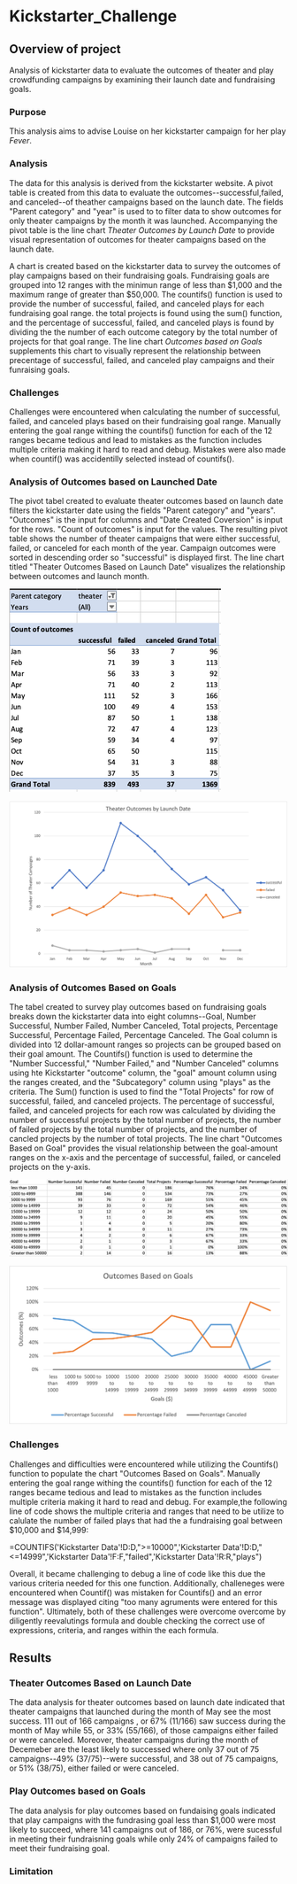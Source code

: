 # Kickstarter_Challenge
## Overview of project
Analysis of kickstarter data to evaluate the outcomes of theater and play crowdfunding campaigns by examining their launch date and fundraising goals.
### Purpose
This analysis aims to advise Louise on her kickstarter campaign for her play *Fever*.

### Analysis
The data for this analysis is derived from the kickstarter website. A pivot table is created from this data to evaluate the outcomes--successful,failed, and canceled--of theather campaigns based on the launch date. The fields "Parent category" and "year" is used to to filter data to show outcomes for only theater campaigns by the month it was launched. Accompanying the pivot table is the line chart *Theater Outcomes by Launch Date* to provide visual representation of outcomes for theater campaigns based on the launch date. 

A chart is created based on the kickstarter data to survey the outcomes of play campaigns based on their fundraising goals. Fundraising goals are grouped into 12 ranges with the minimun range of less than $1,000 and the maximum range of greater than $50,000. The countifs() function is used to provide the number of successful, failed, and canceled plays for each fundraising goal range. the total projects is found using the sum() function, and the percentage of successful, failed, and canceled plays is found by dividing the the number of each outcome category by the total number of projects for that goal range. The line chart *Outcomes based on Goals* supplements this chart to visually represent the relationship between precentage of successful, failed, and canceled play campaigns and their funraising goals. 

### Challenges
Challenges were encountered when calculating the number of successful, failed, and canceled plays based on their fundraising goal range. Manually entering the goal range withing the countifs() function for each of the 12 ranges became tedious and lead to mistakes as the function includes multiple criteria making it hard to read and debug. Mistakes were also made when countif() was accidentilly selected instead of countifs(). 

### Analysis of Outcomes based on Launched Date
The pivot tabel created to evaluate theater outcomes based on launch date filters the kickstarter date using the fields "Parent category" and "years". "Outcomes" is the input for columns and "Date Created Coversion" is input for the rows. "Count of outcomes" is input for the values. The resulting pivot table shows the number of theater campaigns that were either successful, failed, or canceled for each month of the year. Campaign outcomes were sorted in descending order so "successful" is displayed first. The line chart titled "Theater Outcomes Based on Launch Date" visualizes the relationship between outcomes and launch month.

![Theater Outcomes by Launch Date Table](/Resources/Theater_Outcomes_vs_Launch_Pivot.png)

![Theater_Outcomes_vs_Launch](/Resources/Theater_Outcomes_vs_Launch.png) 


### Analysis of Outcomes Based on Goals

The tabel created to survey play outcomes based on fundraising goals breaks down the kickstarter data into eight columns--Goal, Number Successful, Number Failed, Number Canceled, Total projects, Percentage Successful, Percentage Failed, Percentage Canceled. The Goal column is divided into 12 dollar-amount ranges so projects can be grouped based on their goal amount. The Countifs() function is used to determine the "Number Successful," "Number Failed," and "Number Canceled" columns using hte Kickstarter "outcome" column, the "goal" amount column using the ranges created, and the "Subcategory" column using "plays" as the criteria. The Sum() function is used to find the "Total Projects" for row of successful, failed, and canceled projects. The percentage of successful, failed, and canceled projects for each row was calculated by dividing the number of successful projects by the total number of projects, the number of failed projects by the total number of projects, and the number of cancled projects by the number of total projects. The line chart "Outcomes Based on Goal" provides the visual relationship between the goal-amount ranges on the x-axis and the percentage of successful, failed, or canceled projects on the y-axis.

![Outcomes based on Goals Chart](/Resources/Outcomes_vs_Goals_Chart.png)

![Outcomes_vs_Goals](/Resources/Outcomes_vs_Goals.png)

### Challenges
Challenges and difficulties were encountered while utilizing the Countifs() function to populate the chart "Outcomes Based on Goals". Manually entering the goal range withing the countifs() function for each of the 12 ranges became tedious and lead to mistakes as the function includes multiple criteria making it hard to read and debug. For example,the following line of code shows the multiple criteria and ranges that need to be utilize to calulate the number of failed plays that had the a fundraising goal between $10,000 and $14,999:

=COUNTIFS('Kickstarter Data'!D:D,">=10000",'Kickstarter Data'!D:D,"<=14999",'Kickstarter Data'!F:F,"failed",'Kickstarter Data'!R:R,"plays")

Overall, it became challenging to debug a line of code like this due the various criteria needed for this one function. Additionally, challeneges were encountered when Countif() was mistaken for Countifs() and an error message was displayed citing "too many agruments were entered for this function". Ultimately, both of these challenges were overcome overcome by diligently reevalutings formula and double checking the correct use of expressions, criteria, and ranges within the each formula. 

## Results

### Theater Outcomes Based on Launch Date
The data analysis for theater outcomes based on launch date indicated that theater campaigns that launched during the month of May see the most success. 111  out of 166 campaigns , or 67% (11/166) saw success during the month of May while 55, or 33% (55/166), of those campaigns either failed or were canceled. Moreover, theater campaigns during the month of Decemeber are the least likely to successed where only 37 out of 75 campaigns--49% (37/75)--were successful, and 38 out of 75 campaigns, or 51% (38/75), either failed or were canceled. 

### Play Outcomes based on Goals
The data analysis for play outcomes based on fundaising goals indicated that play campaigns with the fundrasing goal less than $1,000 were most likely to succeed, where 141 campaigns out of 186, or 76%, were sucessful in meeting their fundraisning goals while only 24% of campaigns failed to meet their fundraising goal. 

### Limitation


